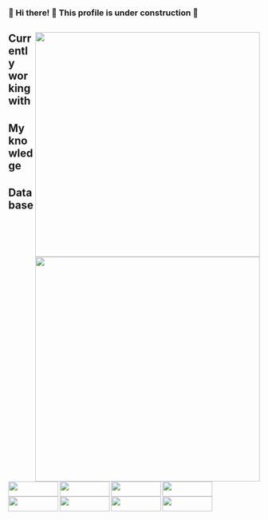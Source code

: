 
###  :construction: Hi there! 👋 This profile is under construction   :construction:


<div align="left" disabled=true >
<img   align="right" width="450px"  src="https://github-readme-stats.vercel.app/api?username=fuakim&count_private=true&show_icons=true&theme=tokyonight"/>
<img   align="right" width="450px"  src="https://github-readme-stats.vercel.app/api/top-langs/?username=Fuakim&layout=compact&theme=tokyonight&langs_count=6"/>
  
 ## Currently working with
  
<a href="#" target="_blank"> 
<img  align="left" height="30px" width="100px"  src="https://img.shields.io/badge/React-20232A?style=for-the-badge&logo=react&logoColor=61DAFB"/></a>
  <a href="#" target="_blank">
<img  align="left"  height="30px" width="100px"   src="https://img.shields.io/badge/Express.js-404D59?style=for-the-badge"/> </a>
  <a href="#" target="_blank"> 
<img  align="left"  height="30px" width="100px"   src="https://img.shields.io/badge/node.js-6DA55F?style=for-the-badge&logo=node.js&logoColor=white"/>
  </a>
	
## My knowledge
	
<a href="#" target="_blank"> 
<img  align="left" height="30px" width="100px"  src="https://img.shields.io/badge/html5-%23E34F26.svg?style=for-the-badge&logo=html5&logoColor=white"/></a>
  <a href="#" target="_blank">
<img  align="left"  height="30px" width="100px"   src="https://img.shields.io/badge/css3-%231572B6.svg?style=for-the-badge&logo=css3&logoColor=white"/> </a>
  <a href="#" target="_blank"> 
<img  align="left"  height="30px" width="100px"   src="https://img.shields.io/badge/javascript-%23323330.svg?style=for-the-badge&logo=javascript&logoColor=%23F7DF1E"/>
  </a>

## Database
<a href="#" target="_blank"> 
<img  align="left"  height="30px" width="100px"   src="https://img.shields.io/badge/MongoDB-%234ea94b.svg?style=for-the-badge&logo=mongodb&logoColor=white"/>
  </a>
	
<br/>
<br/>
  	<a href="#" target="_blank"> 
		<img  align="left"  height="30px" width="100px"   src="https://img.shields.io/badge/JavaScript-F7DF1E?style=for-the-badge&logo=javascript&logoColor=black"/>
	</a>
</div> 
<br/>

<!--

Here are some ideas to get you started:

- 🔭 I’m currently working on ...
- 🌱 I’m currently learning ...
- 👯 I’m looking to collaborate on ...
- 🤔 I’m looking for help with ...
- 💬 Ask me about ...
- 📫 How to reach me: ...
- 😄 Pronouns: ...
- ⚡ Fun fact: ...
-->
